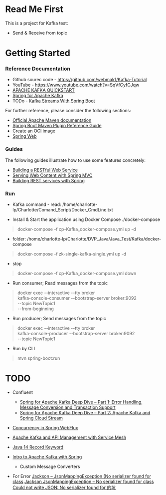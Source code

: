# Read Me First
  This is a project for Kafka test:
* Send & Receive from topic


# Getting Started

### Reference Documentation
* Github sourec code - https://github.com/webmak1/Kafka-Tutorial
* YouTube - https://www.youtube.com/watch?v=SqVfCyfCJqw
* [APACHE KAFKA QUICKSTART](https://kafka.apache.org/quickstart)
* [Spring for Apache Kafka](https://spring.io/projects/spring-kafka#overview)
* TODo - [Kafka Streams With Spring Boot](https://www.baeldung.com/spring-boot-kafka-streams)

For further reference, please consider the following sections:

* [Official Apache Maven documentation](https://maven.apache.org/guides/index.html)
* [Spring Boot Maven Plugin Reference Guide](https://docs.spring.io/spring-boot/docs/2.4.5/maven-plugin/reference/html/)
* [Create an OCI image](https://docs.spring.io/spring-boot/docs/2.4.5/maven-plugin/reference/html/#build-image)
* [Spring Web](https://docs.spring.io/spring-boot/docs/2.4.5/reference/htmlsingle/#boot-features-developing-web-applications)

### Guides
The following guides illustrate how to use some features concretely:

* [Building a RESTful Web Service](https://spring.io/guides/gs/rest-service/)
* [Serving Web Content with Spring MVC](https://spring.io/guides/gs/serving-web-content/)
* [Building REST services with Spring](https://spring.io/guides/tutorials/bookmarks/)

### Run
* Kafka command - 
  read: /home/charlotte-lp/Charlotte/Comand_Script/Docker_CmdLine.txt
    
- Install & Start the application using Docker Compose
  ./docker-compose
> docker-compose -f cp-Kafka_docker-compose.yml up -d
- folder: /home/charlotte-lp/Charlotte/DVP_Java/Java_Test/Kafka/docker-compose
> docker-compose -f zk-single-kafka-single.yml up -d
- stop  
> docker-compose -f cp-Kafka_docker-compose.yml down

- Run consumer; Read messages from the topic     
> docker exec --interactive --tty broker \
kafka-console-consumer --bootstrap-server broker:9092 \
--topic NewTopic1 \
--from-beginning

- Run producer; Send messages from the topic
> docker exec --interactive --tty broker \
kafka-console-producer --bootstrap-server broker:9092 \
--topic NewTopic1

- Run by CLI
> mvn spring-boot:run

# TODO
* Confluent
  - [Spring for Apache Kafka Deep Dive – Part 1: Error Handling, Message Conversion and Transaction Support](https://www.confluent.io/blog/spring-for-apache-kafka-deep-dive-part-1-error-handling-message-conversion-transaction-support/)
  - [Spring for Apache Kafka Deep Dive – Part 2: Apache Kafka and Spring Cloud Stream](https://www.confluent.io/blog/spring-for-apache-kafka-deep-dive-part-2-apache-kafka-spring-cloud-stream/)
* [Concurrency in Spring WebFlux](https://www.baeldung.com/spring-webflux-concurrency)
* [Apache Kafka and API Management with Service Mesh](https://www.confluent.io/events/kafka-summit-apac-2021/apache-kafka-and-api-management-api-gateway-friends-enemies-or-frenemies/)  
* [Java 14 Record Keyword](https://www.baeldung.com/java-record-keyword)
* [Intro to Apache Kafka with Spring](https://www.baeldung.com/spring-kafka)
  - Custom Message Converters
  
* For Error 
  [Jackson – JsonMappingException (No serializer found for class](https://www.baeldung.com/jackson-jsonmappingexception)
  [Jackson JsonMappingException – No serializer found for class](https://tedblob.com/jackson-jsonmappingexception-no-serializer-found-for-class/)
  [Could not write JSON: No serializer found for 的坑](https://cloud.tencent.com/developer/article/1422269)
